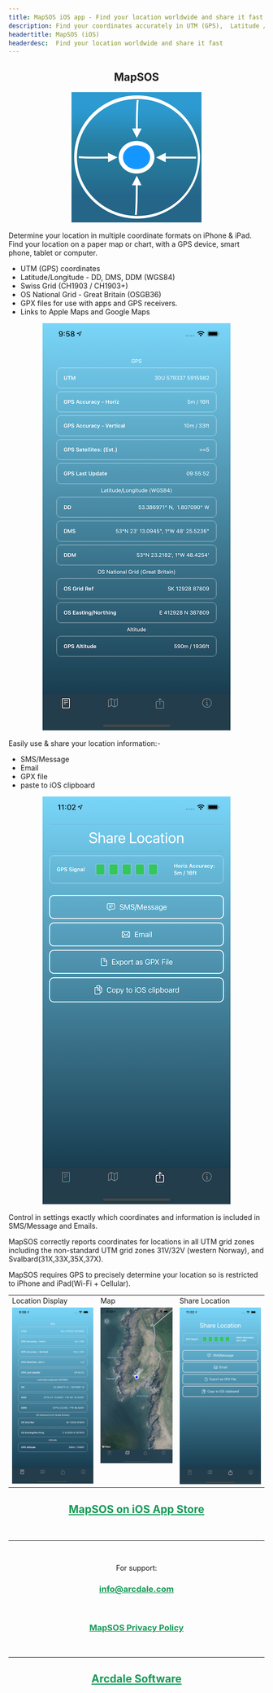 ```yaml
---
title: MapSOS iOS app - Find your location worldwide and share it fast 
description: Find your coordinates accurately in UTM (GPS),  Latitude / Longitude (WGS84), Swiss Grid - CH1903, Ordnance Survey -- OSGB36. Share your location quickly and easily via SMS, Message, Email and copy / paste to other apps.
headertitle: MapSOS (iOS)
headerdesc:  Find your location worldwide and share it fast
---
```


<center> <h2>MapSOS</h2> </center>
<p align="center">
  <img src="MapSOSweb.png" alt="MapSOS iOS app icon"/>
</p>

Determine your location in multiple coordinate formats on iPhone & iPad. Find your location on a paper map or chart, with a GPS device, smart phone, tablet or computer.

- UTM (GPS) coordinates
- Latitude/Longitude - DD, DMS, DDM (WGS84)
- Swiss Grid (CH1903 / CH1903+)
- OS National Grid - Great Britain (OSGB36)
- GPX files for use with apps and GPS receivers.
- Links to Apple Maps and Google Maps

<p align="center">
  <img src="MapSOSiPhoneP.png" alt="MapSOS location co-ordinates"/>
</p>

Easily use & share your location information:-

- SMS/Message
- Email
- GPX file
- paste to iOS clipboard

<p align="center">
  <img src="MapSOS-Share.png" alt="MapSOS share location screen"/>
</p>

Control in settings exactly which coordinates and information is included in SMS/Message and Emails.


MapSOS correctly reports coordinates for locations in all UTM grid zones including the non-standard UTM grid zones 31V/32V (western Norway), and Svalbard(31X,33X,35X,37X).


MapSOS requires GPS to precisely determine your location so is restricted to iPhone and iPad(Wi-Fi + Cellular).

<table>
  <tr>
    <td>Location Display</td>
     <td>Map</td>
     <td>Share Location</td>
  </tr>
  <tr>
    <td valign="top"><a href="MapSOSiPhoneP.png"/><img src="MapSOSiPhoneP.png"  alt="MapSOS location display"></td>
    <td valign="top"><a href="MapSOSGBMap.png"/><img src="MapSOSGBMap.png" alt="MapSOS GB map"></td>
    <td valign="top"><a href="MapSOS-Share.png"/><img src="MapSOS-Share.png" alt="MapSOS sharelocation"></td>
  </tr>
 </table>


<h2  class="red-text" style="text-align: center;"><a href="https://apps.apple.com/us/app/mapsos/id1540411775"   target="_blank" style="color:#159957">MapSOS on iOS App Store</a></h2>
<br>
<hr>
<br>
<p align="center">
For support: 
<h3  class="red-text" style="text-align: center;"><a href="mailto:info@arcdale.com" style="color:#159957">info@arcdale.com</a></h3>

<br>
<h3  class="red-text" style="text-align: center;"><a href="../privacy-policy/MapSOS.html" style="color:#159957">MapSOS Privacy Policy</a></h3>
</p>
<br>
<hr>

<h2   style="text-align: center;"><a href="/index.html" style="color:#159957">Arcdale Software</a></h2>




